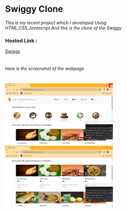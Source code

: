 <h1> Swiggy Clone</h1>
<i>This is my recent project which I developed Using HTML,CSS,Javascript.And this is the clone of the Swiggy</i>

<h3>Hosted Link :</h3><a href="https://k-sharmila.github.io/Swiggy_Clone/"> Swiggy</a>
  <h1></h1>
<i>Here is the screenshot of the webpage</i>
<h1></h1>
<img src="images/web1.png" height="200px" width="350px"><br>
<img src="images/web2.png" height="200px" width="350px">


